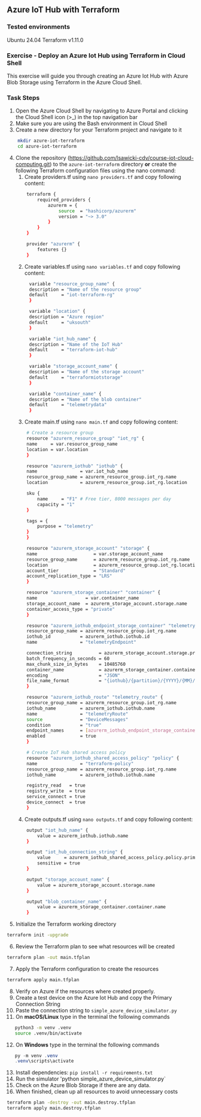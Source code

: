 ## Azure IoT Hub with Terraform

### Tested environments
Ubuntu 24.04
Terraform v1.11.0

### Exercise - Deploy an Azure Iot Hub using Terraform in Cloud Shell

This exercise will guide you through creating an Azure Iot Hub with Azure Blob Storage using Terraform in the Azure Cloud Shell.

### Task Steps

1. Open the Azure Cloud Shell by navigating to Azure Portal and clicking the Cloud Shell icon (>_) in the top navigation bar
2. Make sure you are using the Bash environment in Cloud Shell
3. Create a new directory for your Terraform project and navigate to it
```bash
    mkdir azure-iot-terraform
    cd azure-iot-terraform
```
4. Clone the repository (https://github.com/lsawicki-cdv/course-iot-cloud-computing.git) to the `azure-iot-terraform` directory **or** create the following Terraform configuration files using the nano command:
   1. Create providers.tf using `nano providers.tf` and copy following content:
    ```bash
        terraform {
            required_providers {
                azurerm = {
                    source  = "hashicorp/azurerm"
                    version = "~> 3.0"
                }
            }
        }

        provider "azurerm" {
            features {}
        }

    ```
    2. Create variables.tf using `nano variables.tf` and copy following content:
   ```bash
        variable "resource_group_name" {
        description = "Name of the resource group"
        default     = "iot-terraform-rg"
        }

        variable "location" {
        description = "Azure region"
        default     = "uksouth"
        }

        variable "iot_hub_name" {
        description = "Name of the IoT Hub"
        default     = "terraform-iot-hub"
        }

        variable "storage_account_name" {
        description = "Name of the storage account"
        default     = "terraformiotstorage"
        }

        variable "container_name" {
        description = "Name of the blob container"
        default     = "telemetrydata"
        }

    ```
    3. Create main.tf using `nano main.tf` and copy following content:
    ```bash
        # Create a resource group
        resource "azurerm_resource_group" "iot_rg" {
        name     = var.resource_group_name
        location = var.location
        }

        resource "azurerm_iothub" "iothub" {
        name                = var.iot_hub_name
        resource_group_name = azurerm_resource_group.iot_rg.name
        location            = azurerm_resource_group.iot_rg.location

        sku {
            name     = "F1" # Free tier, 8000 messages per day
            capacity = "1"
        }

        tags = {
            purpose = "telemetry"
        }
        }

        resource "azurerm_storage_account" "storage" {
        name                     = var.storage_account_name
        resource_group_name      = azurerm_resource_group.iot_rg.name
        location                 = azurerm_resource_group.iot_rg.location
        account_tier             = "Standard"
        account_replication_type = "LRS"
        }

        resource "azurerm_storage_container" "container" {
        name                  = var.container_name
        storage_account_name  = azurerm_storage_account.storage.name
        container_access_type = "private"
        }

        resource "azurerm_iothub_endpoint_storage_container" "telemetry_endpoint" {
        resource_group_name = azurerm_resource_group.iot_rg.name
        iothub_id           = azurerm_iothub.iothub.id
        name                = "telemetryEndpoint"

        connection_string          = azurerm_storage_account.storage.primary_blob_connection_string
        batch_frequency_in_seconds = 60
        max_chunk_size_in_bytes    = 10485760
        container_name             = azurerm_storage_container.container.name
        encoding                   = "JSON"
        file_name_format           = "{iothub}/{partition}/{YYYY}/{MM}/{DD}/{HH}/{mm}"
        }

        resource "azurerm_iothub_route" "telemetry_route" {
        resource_group_name = azurerm_resource_group.iot_rg.name
        iothub_name         = azurerm_iothub.iothub.name
        name                = "telemetryRoute"
        source              = "DeviceMessages"
        condition           = "true"
        endpoint_names      = [azurerm_iothub_endpoint_storage_container.telemetry_endpoint.name]
        enabled             = true
        }

        # Create IoT Hub shared access policy
        resource "azurerm_iothub_shared_access_policy" "policy" {
        name                = "terraform-policy"
        resource_group_name = azurerm_resource_group.iot_rg.name
        iothub_name         = azurerm_iothub.iothub.name

        registry_read   = true
        registry_write  = true
        service_connect = true
        device_connect  = true
        }

    ```
    4. Create outputs.tf using `nano outputs.tf` and copy following content:
    ```bash
        output "iot_hub_name" {
            value = azurerm_iothub.iothub.name
        }

        output "iot_hub_connection_string" {
            value     = azurerm_iothub_shared_access_policy.policy.primary_connection_string
            sensitive = true
        }

        output "storage_account_name" {
            value = azurerm_storage_account.storage.name
        }

        output "blob_container_name" {
            value = azurerm_storage_container.container.name
        }
    ```
5. Initialize the Terraform working directory
```bash
terraform init -upgrade
```
6. Review the Terraform plan to see what resources will be created
```bash
terraform plan -out main.tfplan
```
7. Apply the Terraform configuration to create the resources
```bash
terraform apply main.tfplan
```
8. Verify on Azure if the resources where created properly.
9. Create a test device on the Azure Iot Hub and copy the Primary Connection String
10. Paste the connection string to `simple_azure_device_simulator.py`
11. On **macOS/Linux** type in the terminal the following commands
   ```bash
      python3 -m venv .venv
      source .venv/bin/activate
   ```
12. On **Windows** type in the terminal the following commands
   ```powershell
      py -m venv .venv
      .venv\scripts\activate
   ```
13. Install dependencies: `pip install -r requirements.txt`
14. Run the simulator 'python simple_azure_device_simulator.py`
15. Check on the Azure Blob Storage if there are any data.
16. When finished, clean up all resources to avoid unnecessary costs
```bash
terraform plan -destroy -out main.destroy.tfplan
terraform apply main.destroy.tfplan
```
